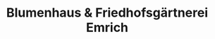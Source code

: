 ---
title: "Blumenhaus & Friedhofsgärtnerei Emrich"
url: /mainz/blumenhaus-und-friedhofsgaertnerei-emrich/
shop: Blumen
---